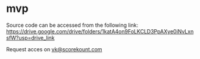 # mvp
Source code can be accessed from the following link: https://drive.google.com/drive/folders/1katA4on9FoLKCLD3PpAXye0iNvLxnsfW?usp=drive_link

Request acces on vk@scorekount.com
